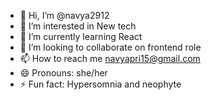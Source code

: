- 👋 Hi, I’m @navya2912
- 👀 I’m interested in New tech
- 🌱 I’m currently learning React
- 💞️ I’m looking to collaborate on frontend role
- 📫 How to reach me navyapri15@gmail.com
- 😄 Pronouns: she/her
- ⚡ Fun fact: Hypersomnia and neophyte

<!---
navya2912/navya2912 is a ✨ special ✨ repository because its `README.md` (this file) appears on your GitHub profile.
You can click the Preview link to take a look at your changes.
--->

